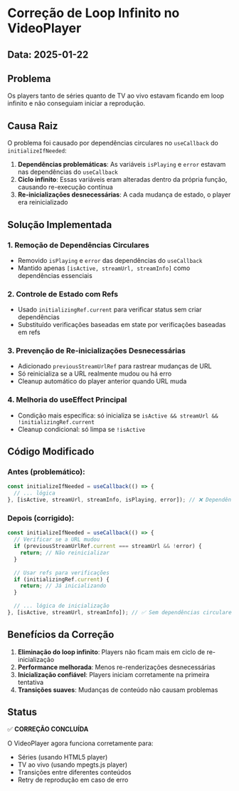 # Correção de Loop Infinito no VideoPlayer

## Data: 2025-01-22

## Problema
Os players tanto de séries quanto de TV ao vivo estavam ficando em loop infinito e não conseguiam iniciar a reprodução.

## Causa Raiz
O problema foi causado por dependências circulares no `useCallback` do `initializeIfNeeded`:

1. **Dependências problemáticas**: As variáveis `isPlaying` e `error` estavam nas dependências do `useCallback`
2. **Ciclo infinito**: Essas variáveis eram alteradas dentro da própria função, causando re-execução contínua
3. **Re-inicializações desnecessárias**: A cada mudança de estado, o player era reinicializado

## Solução Implementada

### 1. Remoção de Dependências Circulares
- Removido `isPlaying` e `error` das dependências do `useCallback`
- Mantido apenas `[isActive, streamUrl, streamInfo]` como dependências essenciais

### 2. Controle de Estado com Refs
- Usado `initializingRef.current` para verificar status sem criar dependências
- Substituído verificações baseadas em state por verificações baseadas em refs

### 3. Prevenção de Re-inicializações Desnecessárias
- Adicionado `previousStreamUrlRef` para rastrear mudanças de URL
- Só reinicializa se a URL realmente mudou ou há erro
- Cleanup automático do player anterior quando URL muda

### 4. Melhoria do useEffect Principal
- Condição mais específica: só inicializa se `isActive && streamUrl && !initializingRef.current`
- Cleanup condicional: só limpa se `!isActive`

## Código Modificado

### Antes (problemático):
```javascript
const initializeIfNeeded = useCallback(() => {
  // ... lógica
}, [isActive, streamUrl, streamInfo, isPlaying, error]); // ❌ Dependências circulares
```

### Depois (corrigido):
```javascript
const initializeIfNeeded = useCallback(() => {
  // Verificar se a URL mudou
  if (previousStreamUrlRef.current === streamUrl && !error) {
    return; // Não reinicializar
  }
  
  // Usar refs para verificações
  if (initializingRef.current) {
    return; // Já inicializando
  }
  
  // ... lógica de inicialização
}, [isActive, streamUrl, streamInfo]); // ✅ Sem dependências circulares
```

## Benefícios da Correção

1. **Eliminação do loop infinito**: Players não ficam mais em ciclo de re-inicialização
2. **Performance melhorada**: Menos re-renderizações desnecessárias
3. **Inicialização confiável**: Players iniciam corretamente na primeira tentativa
4. **Transições suaves**: Mudanças de conteúdo não causam problemas

## Status
✅ **CORREÇÃO CONCLUÍDA**

O VideoPlayer agora funciona corretamente para:
- Séries (usando HTML5 player)
- TV ao vivo (usando mpegts.js player)
- Transições entre diferentes conteúdos
- Retry de reprodução em caso de erro 